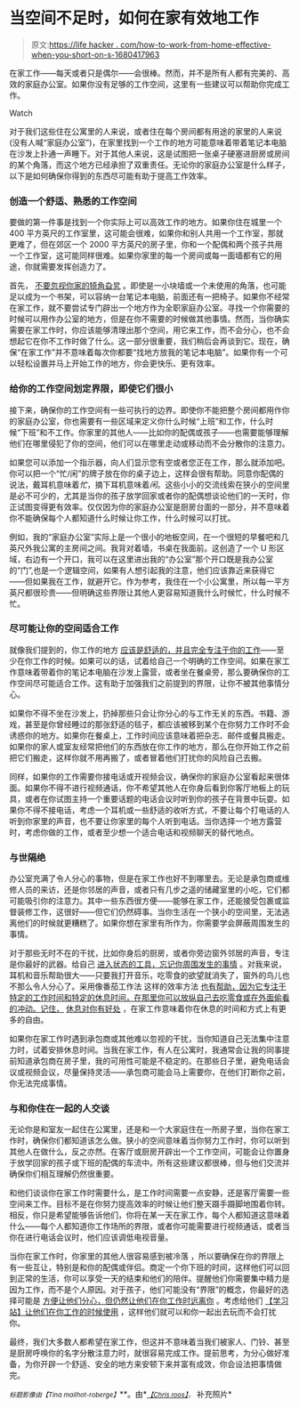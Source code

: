 # 当空间不足时，如何在家有效地工作

> 原文:[https://life hacker . com/how-to-work-from-home-effective-when-you-short-on-s-1680417963](https://lifehacker.com/how-to-work-from-home-effectively-when-youre-short-on-s-1680417963)

在家工作——每天或者只是偶尔——会很棒。然而，并不是所有人都有完美的、高效的家庭办公室。如果你没有足够的工作空间，这里有一些建议可以帮助你完成工作。

Watch

对于我们这些住在公寓里的人来说，或者住在每个房间都有用途的家里的人来说(没有人喊“家庭办公室”)，在家里找到一个工作的地方可能意味着带着笔记本电脑在沙发上扑通一声睡下。对于其他人来说，这是试图把一张桌子硬塞进厨房或房间的某个角落，而这个地方已经承担了双重责任。无论你的家庭办公室是什么样子，以下是如何确保你得到的东西尽可能有助于提高工作效率。

### 创造一个舒适、熟悉的工作空间

要做的第一件事是找到一个你实际上可以高效工作的地方。如果你住在城里一个 400 平方英尺的工作室里，这可能会很难，如果你和别人共用一个工作室，那就更难了，但在郊区一个 2000 平方英尺的房子里，你和一个配偶和两个孩子共用一个工作室，这可能同样很难。如果你家里的每一个房间或每一面墙都有它的用途，你就需要发挥创造力了。

首先， [不要忽视你家的犄角旮旯](https://lifehacker.com/how-to-craft-the-perfect-home-office-1455516163) 。即使是一小块墙或一个未使用的角落，也可能足以成为一个书架，可以容纳一台笔记本电脑，前面还有一把椅子。如果你不经常在家工作，就不要尝试专门辟出一个地方作为全职家庭办公室。寻找一个你需要的时候可以用作办公室的地方，但是在你不需要的时候做其他事情。然而，当你确实需要在家工作时，你应该能够清理出那个空间，用它来工作，而不会分心，也不会想起它在你不工作时做了什么。这一部分很重要，我们稍后会再谈到它。现在，确保“在家工作”并不意味着每次你都要“找地方放我的笔记本电脑”。如果你有一个可以轻松设置并马上开始工作的地方，你会更快乐、更有效率。

### 给你的工作空间划定界限，即使它们很小

接下来，确保你的工作空间有一些可执行的边界。即使你不能把整个房间都用作你的家庭办公室，你也需要有一些区域来定义你什么时候“上班”和工作，什么时候“下班”和不工作。你家里的其他人——比如你的配偶或孩子——也需要能够理解他们在哪里侵犯了你的空间，他们可以在哪里走动或移动而不会分散你的注意力。

如果您可以添加一个指示器，向人们显示您有空或者您正在工作，那么就添加吧。你可以把一个“忙/闲”的牌子放在你的桌子边上，这样会很有帮助。同意你配偶的说法，戴耳机意味着*忙*，摘下耳机意味着*闲*。这些小小的交流线索在狭小的空间里是必不可少的，尤其是当你的孩子放学回家或者你的配偶想谈论他们的一天时，你正试图变得更有效率。仅仅因为你的家庭办公室是厨房台面的一部分，并不意味着你不能确保每个人都知道什么时候让你工作，什么时候可以打扰。

例如，我的“家庭办公室”实际上是一个很小的地板空间，在一个很短的早餐吧和几英尺外我公寓的主房间之间。我背对着墙，书桌在我面前。这创造了一个 U 形区域，右边有一个开口，我可以在这里进出我的“办公室”那个开口既是我办公室的“门”,也是一个逻辑空间，如果有人想引起我的注意，他们应该靠近来获得它——但如果我在工作，就避开它。作为参考，我住在一个小公寓里，所以每一平方英尺都很珍贵——但明确这些界限让其他人更容易知道我什么时候忙，什么时候不忙。

### 尽可能让你的空间适合工作

就像我们提到的，你工作的地方 [应该是舒适的，并且完全专注于你的工作](https://lifehacker.com/how-to-make-the-most-of-a-small-workspace-5617732)——至少在你工作的时候。如果可以的话，试着给自己一个明确的工作空间。如果在家工作意味着带着你的笔记本电脑在沙发上露营，或者坐在餐桌旁，那么要确保你的工作空间尽可能适合工作。这有助于加强我们之前提到的界限，让你不被其他事情分心。

如果你不得不坐在沙发上，扔掉那些只会让你分心的与工作无关的东西。书籍、游戏，甚至是你曾经睡过的那张舒适的毯子，都应该被移到某个在你努力工作时不会诱惑你的地方。如果你在餐桌上，工作时间应该意味着把杂志、邮件或餐具搬走。如果你的家人或室友经常把他们的东西放在你工作的地方，那么在你开始工作之前把它们搬走，这样你就不用再搬了，或者冒着他们打扰你的风险自己去搬。

同样，如果你的工作需要你接电话或开视频会议，确保你的家庭办公室看起来很体面。如果你不得不进行视频通话，你不希望其他人在你身后看到你客厅地板上的玩具，或者在你试图主持一个重要话题的电话会议时听到你的孩子在背景中玩耍。如果你不得不接电话，考虑一个耳机或一些舒适的收听方式，不要让每个打电话的人听到你家里的声音，也不要让你家里的每个人听到电话。当你选择一个地方露营时，考虑你做的工作，或者至少想一个适合电话和视频聊天的替代地点。

### 与世隔绝

办公室充满了令人分心的事物，但是在家工作也好不到哪里去。无论是承包商或维修人员的来访，还是你邻居的声音，或者只有几步之遥的储藏室里的小吃，它们都可能吸引你的注意力。其中一些东西很方便——能够在家工作，还能接受包裹或监督装修工作，这很好——但它们仍然碍事。当你生活在一个狭小的空间里，无法逃离他们的时候就更糟糕了。如果你想在家里有所作为，你需要学会屏蔽周围发生的事情。

对于那些无时不在的干扰，比如你身后的厨房，或者你旁边窗外邻居的声音，专注是你最好的武器。给自己 [进入状态的工具，忘记你周围发生的事情](https://lifehacker.com/how-can-i-improve-my-short-attention-span-949006493) 。对我来说，耳机和音乐帮助很大——只要我打开音乐，吃零食的欲望就消失了，窗外的鸟儿也不那么令人分心了。采用像番茄工作法 这样的效率方法 [也有帮助，因为它专注于特定的工作时间和特定的休息时间，在那里你可以放纵自己去吃零食或在外面偷看的冲动。记住，](http://lifehacker.com/productivity-101-a-primer-to-the-pomodoro-technique-1598992730) [休息对你有好处](http://lifehacker.com/learn-to-take-real-breaks-to-stay-motivated-and-creat-5860787) ，在家工作意味着你在休息的时间和方式上有更多的自由。

如果你在家工作时遇到承包商或其他难以忽视的干扰，当你知道自己无法集中注意力时，试着安排休息时间。当我在家工作，有人在公寓时，我通常会让我的同事提前知道承包商在房子里，我的可用性可能是不稳定的。在那些日子里，避免电话会议或视频会议，尽量保持灵活——承包商可能会马上需要你，在他们打断你之前，你无法完成事情。

### 与和你住在一起的人交谈

无论你是和室友一起住在公寓里，还是和一个大家庭住在一所房子里，当你在家工作时，确保你们都知道该怎么做。狭小的空间意味着当你努力工作时，你可以听到其他人在做什么，反之亦然。在客厅或厨房开辟出一个工作空间，可能会让你置身于放学回家的孩子或下班的配偶的车流中。所有这些建议都很棒，但与他们交流并确保你们相互理解仍然很重要。

和他们谈谈你在家工作时需要什么，是工作时间需要一点安静，还是客厅需要一些空间来工作。目标不是在你努力提高效率的时候让他们整天蹑手蹑脚地围着你转。相反，你只是希望能够告诉他们，你将在某一天在家工作，每个人都知道这意味着什么——每个人都知道你工作场所的界限，或者你可能需要进行视频通话，或者当你在进行电话会议时，他们应该调低电视音量。

当你在家工作时，你家里的其他人很容易感到被冷落 ，所以要确保在你的界限上有一些互让，特别是和你的配偶或伴侣。商定一个你下班的时间，这样他们可以回到正常的生活，你可以享受一天的结束和他们的陪伴。提醒他们你需要集中精力是因为工作，而不是个人原因。对于孩子，他们可能没有“界限”的概念，你最好的选择可能是 [方便让他们分心，但仍然让他们在你工作时远离你](http://lifehacker.com/how-can-i-keep-my-family-from-disturbing-me-when-i-work-518375734) 。考虑给他们 [【学习站】让他们在你工作的时候使用](http://lifehacker.com/give-your-kids-a-learning-station-to-work-alongside-you-1674738640) ，这样他们就可以和你一起出去玩而不会打扰你。

最终，我们大多数人都希望在家工作，但这并不意味着当我们被家人、门铃、甚至是厨房呼唤你的名字分散注意力时，就很容易完成工作。提前思考，为分心做好准备，为你开辟一个舒适、安全的地方来安顿下来并富有成效，你会设法把事情做完。

<small>*标题影像由*</small><small>*【Tina mailhot-roberge】*</small>**。由*[<small>*【Chris roos】*</small>](https://www.flickr.com/photos/chrisjroos/3662757096)<small>*，*</small> 补充照片*